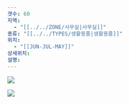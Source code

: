 ```yaml
---
갯수: 60
지역:
  - "[[../../ZONE/사무실|사무실]]"
종류: "[[../../TYPES/생활용품|생활용품]]"
위치:
  - "[[JUN-JUL-MAY]]"
상세위치: 
설명:
---
```

![](http://192.168.50.22/devices/250221_IMG_0006.jpg)

![](http://192.168.50.22/devices/250221_IMG_0004.jpg)